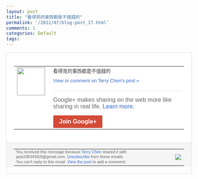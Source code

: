 ```yaml
---
layout: post
title: "看得見的東西都是不值錢的"
permalink: '/2012/07/blog-post_17.html'
comments: 1
categories: Default
tags: 
---
```

<div style="border:solid 1px #dfdfdf;color:#686868;font:13px Arial"><div style="background-color:#fff;padding:20px;"><table cellpadding="0" cellspacing="0"><tr><td style="padding-right:15px;vertical-align:top"><a href="https://plus.google.com/_/notifications/emlink?emrecipient=110200756825219614165&amp;emid=COjY96fmoLECFRdy3godE3MAAA&amp;path=%2F108643996575278738906&amp;dt=1342531161683&amp;uob=8"><img height="75" src="https://lh3.googleusercontent.com/-KKRGTyJ5Bl0/AAAAAAAAAAI/AAAAAAAAEEY/jllxqER5dCk/s75-c-k-a/photo.jpg" style="border:solid 1px #cccccc;" width="75"/></a></td><td style="width:578px;color:#333;font:13px Arial;vertical-align:top;"><div style="padding-bottom:10px">看得見的東西都是不值錢的</div><a href="https://plus.google.com/_/notifications/emlink?emrecipient=110200756825219614165&amp;emid=COjY96fmoLECFRdy3godE3MAAA&amp;path=%2F108643996575278738906%2Fposts%2F8uosXwcMG2b%3Fgpinv%3DAMIXal-FSbWSv-7XqHA4nYX5-Jnmz02ZojaW3kv8mamzAH5ypK4-dK1KtmTkIYG_3Ogh-cwni6UwRQmxTcpR4s12ZDyibcGJttzk67tGnWx-yT6AX4sVUaM&amp;dt=1342531161683&amp;uob=8" style="color:#3366CC;text-decoration:none;">View or comment on Terry Chen's post »</a><div style="margin-top:20px;border-top:solid 1px #dfdfdf"><div style="padding:15px 0;color:#686868;font:16px Arial;">Google+ makes sharing on the web more like sharing in real life. <a href="http://www.google.com/+/learnmore/" style="color:#3366CC;text-decoration:none;">Learn more</a>.</div><a href="https://plus.google.com/_/notifications/emlink?emrecipient=110200756825219614165&amp;emid=COjY96fmoLECFRdy3godE3MAAA&amp;path=%2F%3Fgpinv%3DAMIXal-FSbWSv-7XqHA4nYX5-Jnmz02ZojaW3kv8mamzAH5ypK4-dK1KtmTkIYG_3Ogh-cwni6UwRQmxTcpR4s12ZDyibcGJttzk67tGnWx-yT6AX4sVUaM&amp;dt=1342531161683&amp;uob=8" style="display:inline-block;padding:7px 15px;background-color:#d44b38; color:#fff;font-size:16px; font-weight:bold;border-radius:2px;-webkit-border-radius:2px; -moz-border-radius:2px;border:solid 1px #c43b28; white-space:nowrap;text-decoration:none">Join Google+</a></div></td></tr></table></div><div style="border-top:solid 1px #dfdfdf;padding:0 20px; background-color:#f5f5f5"><table cellpadding="0" cellspacing="0" style="height:50px"><tbody><tr><td style="vertical-align:middle;width:100%; color:#636363;font:11px Arial; line-height:120%">You received this message because <a href="https://plus.google.com/_/notifications/emlink?emrecipient=110200756825219614165&amp;emid=COjY96fmoLECFRdy3godE3MAAA&amp;path=%2F108643996575278738906%3Fgpinv%3DAMIXal-FSbWSv-7XqHA4nYX5-Jnmz02ZojaW3kv8mamzAH5ypK4-dK1KtmTkIYG_3Ogh-cwni6UwRQmxTcpR4s12ZDyibcGJttzk67tGnWx-yT6AX4sVUaM&amp;dt=1342531161683&amp;uob=8" style="color:#3366CC;text-decoration:none;">Terry Chen</a> shared it with jack29834582t@gmail.com. <a href="https://plus.google.com/_/notifications/emlink?emrecipient=110200756825219614165&amp;emid=COjY96fmoLECFRdy3godE3MAAA&amp;path=%2F_%2Fnonplus%2Femailsettings%3Fgpinv%3DAMIXal-FSbWSv-7XqHA4nYX5-Jnmz02ZojaW3kv8mamzAH5ypK4-dK1KtmTkIYG_3Ogh-cwni6UwRQmxTcpR4s12ZDyibcGJttzk67tGnWx-yT6AX4sVUaM%26est%3DADH5u8Xwom5UwYfsAwqtHJxLs_9USgapCw7IFsy6BMxN6LhuocFrpZmfDTSWvaPe8OqPRyxboBCSQ01gDllXdpcZvn3S7YyavIEH27869U2OMCcYTXvxxsBZJfPVjaFQwwzljDhYQbIaPeIcy2e5cI3O3jqF_knXWg&amp;dt=1342531161683&amp;uob=8" style="color:#3366CC;text-decoration:none;">Unsubscribe</a> from these emails.<br/>You can't reply to this email. <a href="https://plus.google.com/_/notifications/emlink?emrecipient=110200756825219614165&amp;emid=COjY96fmoLECFRdy3godE3MAAA&amp;path=%2F108643996575278738906%2Fposts%2F8uosXwcMG2b%3Fgpinv%3DAMIXal-FSbWSv-7XqHA4nYX5-Jnmz02ZojaW3kv8mamzAH5ypK4-dK1KtmTkIYG_3Ogh-cwni6UwRQmxTcpR4s12ZDyibcGJttzk67tGnWx-yT6AX4sVUaM&amp;dt=1342531161683&amp;uob=8" style="color:#3366CC;text-decoration:none;">View the post</a> to add a comment.<br/></td><td><img src="https://ssl.gstatic.com/s2/oz/images/notifications/logo/google-plus-6617a72bb36cc548861652780c9e6ff1.png"/></td></tr></tbody></table></div></div>